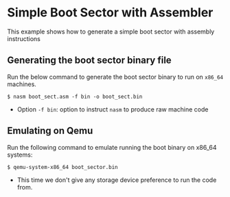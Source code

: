 # Simple Boot Sector with Assembler
This example shows how to generate a simple boot sector with assembly instructions

## Generating the boot sector binary file

Run the below command to generate the boot sector binary to run on `x86_64` machines.
```
$ nasm boot_sect.asm -f bin -o boot_sect.bin
```
+ Option `-f bin`: option to instruct `nasm` to produce raw machine code

## Emulating on Qemu

Run the following command to emulate running the boot binary on x86_64 systems:
```
$ qemu-system-x86_64 boot_sector.bin
```

+ This time we don't give any storage device preference to run the code from.